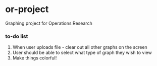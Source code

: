 or-project
==========
Graphing project for Operations Research

### to-do list
1. When user uploads file - clear out all other graphs on the screen
2. User should be able to select what type of graph they wish to view
3. Make things colorful!